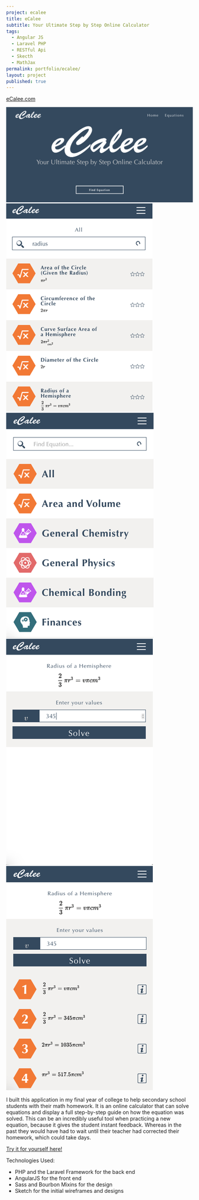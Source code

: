 ```yaml
---
project: ecalee
title: eCalee
subtitle: Your Ultimate Step by Step Online Calculator
tags:
  - Angular JS
  - Laravel PHP
  - RESTful Api
  - Skecth
  - MathJax
permalink: portfolio/ecalee/
layout: project
published: true
---
```

<a href="/ecalee" target="_blank">eCalee.com</a>
<div class="image-group">
  <img src="/assets/images/portfolio/ecalee/screen1.png" class="img-col-1"/>
</div>
<div class="image-group">
  <img src="/assets/images/portfolio/ecalee/screen3.png" class="img-col-2"/>
  <img src="/assets/images/portfolio/ecalee/screen2.png" class="img-col-2"/>
</div>
<div class="image-group">
  <img src="/assets/images/portfolio/ecalee/screen4.png" class="img-col-2"/>
  <img src="/assets/images/portfolio/ecalee/screen5.png" class="img-col-2"/>
</div>


I built this application in my final year of college to help secondary school students with their math homework. It is an online calculator that can solve equations and display a full step-by-step guide on how the equation was solved. This can be an incredibly useful tool when practicing a new equation, because it gives the student instant feedback. Whereas in the past they would have had to wait until their teacher had corrected their homework, which could take days.

<a href="/ecalee" target="_blank">Try it for yourself here!</a>

Technologies Used:

 - PHP and the Laravel Framework for the back end
 - AngularJS for the front end
 - Sass and Bourbon Mixins for the design
 - Sketch for the initial wireframes and designs
